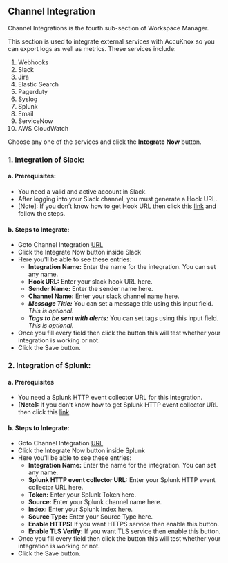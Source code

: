 ## Channel Integration
Channel Integrations is the fourth sub-section of Workspace Manager.

This section is used to integrate external services with AccuKnox so you can export logs as well as metrics. These services include:

 1. Webhooks
 2. Slack
 3. Jira
 4. Elastic Search
 5. Pagerduty
 5. Syslog
 6. Splunk
 7. Email
 8. ServiceNow
 9. AWS CloudWatch

Choose any one of the services and click the <b>Integrate Now</b> button.

### 1. Integration of Slack:
#### a. Prerequisites:
 - You need a valid and active account in Slack.
 - After logging into your Slack channel, you must generate a Hook URL.
 - [Note]: If you don’t know how to get Hook URL then click this [link](https://slack.com/intl/en-in/help/articles/115005265063-Incoming-webhooks-for-Slack) and follow the steps.

#### b. Steps to Integrate:
 - Goto Channel Integration [URL](https://app.dev.accuknox.com/channel-integrations)
 - Click the Integrate Now button inside Slack
 - Here you'll be able to see these entries: 
    - <b>Integration Name:</b> Enter the name for the integration. You can set any name.
    - <b>Hook URL:</b> Enter your slack hook URL here.
    - <b>Sender Name:</b> Enter the sender name here.
    - <b>Channel Name:</b> Enter your slack channel name here.
    - <b><i>Message Title:</i></b> You can set a message title using this input field. <i>This is optional.</i>
    - <b><i>Tags to be sent with alerts:</i></b> You can set tags using this input field. <i>This is optional.</i>
 - Once you fill every field then click the button this will test whether your integration is working or not.
 - Click the Save button.

### 2. Integration of Splunk:
#### a. Prerequisites
 - You need a Splunk HTTP event collector URL for this Integration.
 - <b>[Note]:</b> If you don’t know how to get Splunk HTTP event collector URL then click this [link](https://docs.splunk.com/Documentation/SplunkCloud/8.2.2106/Data/UsetheHTTPEventCollector) 

#### b. Steps to Integrate:
 - Goto Channel Integration [URL](https://app.dev.accuknox.com/channel-integrations)
 - Click the Integrate Now button inside Splunk
 - Here you'll be able to see these entries:
    - <b>Integration Name:</b> Enter the name for the integration. You can set any name.
    - <b>Splunk HTTP event collector URL:</b> Enter your Splunk HTTP event collector URL here.
    - <b>Token:</b> Enter your Splunk Token here.
    - <b>Source:</b> Enter your Splunk channel name here.
    - <b>Index:</b> Enter your Splunk Index here.
    - <b>Source Type:</b> Enter your Source Type here.
    - <b>Enable HTTPS:</b> If you want HTTPS service then enable this button.
    - <b>Enable TLS Verify:</b> If you want TLS service then enable this button.
 - Once you fill every field then click the button this will test whether your integration is working or not.
 - Click the Save button.

